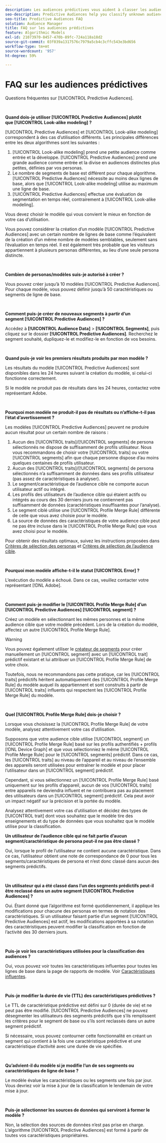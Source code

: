 ```yaml
---
description: Les audiences prédictives vous aident à classer les audiences inconnues en personas distinctes en temps réel à l’aide de la science des données.
seo-description: Predictive Audiences help you classify unknown audiences into distinct personas in real-time, using data science.
seo-title: Predictive Audiences FAQ
solution: Audience Manager
title: FAQ sur les audiences prédictives
feature: Algorithmic Models
exl-id: 21073970-8457-470b-89fc-724a118a18d2
source-git-commit: 03f039a1317576c7979a5cb4c3cffc543e3bd656
workflow-type: tm+mt
source-wordcount: '957'
ht-degree: 59%

---
```


# FAQ sur les audiences prédictives

Questions fréquentes sur [!UICONTROL Predictive Audiences].

 

**Quand dois-je utiliser [!UICONTROL Predictive Audiences] plutôt que [!UICONTROL Look-alike modeling] ?**

[!UICONTROL Predictive Audiences] et [!UICONTROL Look-alike modeling] correspondent à des cas d’utilisation différents. Les principales différences entre les deux algorithmes sont les suivantes :

1. [!UICONTROL Look-alike modeling] prend une petite audience comme entrée et la développe. [!UICONTROL Predictive Audiences] prend une grande audience comme entrée et la divise en audiences distinctes plus petites, définies par vos personas.
1. Le nombre de segments de base est différent pour chaque algorithme. [!UICONTROL Predictive Audiences] nécessite au moins deux lignes de base, alors que [!UICONTROL Look-alike modeling] utilise au maximum une ligne de base.
1. [!UICONTROL Predictive Audiences] effectue une évaluation de segmentation en temps réel, contrairement à [!UICONTROL Look-alike modeling].

Vous devez choisir le modèle qui vous convient le mieux en fonction de votre cas d’utilisation.

Vous pouvez considérer la création d’un modèle [!UICONTROL Predictive Audiences] avec un certain nombre de lignes de base comme l’équivalent de la création d’un même nombre de modèles semblables, seulement sans l’évaluation en temps réel. Il est également très probable que les visiteurs appartiennent à plusieurs personas différentes, au lieu d’une seule persona distincte.

 

**Combien de personas/modèles suis-je autorisé à créer ?**

Vous pouvez créer jusqu’à 10 modèles [!UICONTROL Predictive Audiences]. Pour chaque modèle, vous pouvez définir jusqu’à 50 caractéristiques ou segments de ligne de base.

 

**Comment puis-je créer de nouveaux segments à partir d’un segment [!UICONTROL Predictive Audiences] ?**

Accédez à **[!UICONTROL Audience Data]** > **[!UICONTROL Segments]**, puis cliquez sur le dossier **[!UICONTROL Predictive Audiences]**. Recherchez le segment souhaité, dupliquez-le et modifiez-le en fonction de vos besoins.

 

**Quand puis-je voir les premiers résultats produits par mon modèle ?**

Les résultats du modèle [!UICONTROL Predictive Audiences] sont disponibles dans les 24 heures suivant la création du modèle, si celui-ci fonctionne correctement.

Si le modèle ne produit pas de résultats dans les 24 heures, contactez votre représentant Adobe.

 

**Pourquoi mon modèle ne produit-il pas de résultats ou n’affiche-t-il pas l’état d’avertissement ?**

Les modèles [!UICONTROL Predictive Audiences] peuvent ne produire aucun résultat pour un certain nombre de raisons :

1. Aucun des [!UICONTROL traits]/[!UICONTROL segments] de persona sélectionnés ne dispose de suffisamment de profils utilisateur. Nous vous recommandons de choisir votre [!UICONTROL traits] ou votre [!UICONTROL segments] afin que chaque personne dispose d’au moins quelques centaines de profils utilisateur.
1. Aucun des [!UICONTROL traits]/[!UICONTROL segments] de persona sélectionnés n’a suffisamment de données dans ses profils utilisateur (pas assez de caractéristiques à analyser).
1. Le segment/caractéristique de l’audience cible ne comporte aucun utilisateur actif ou intégré.
1. Les profils des utilisateurs de l’audience cible qui étaient actifs ou intégrés au cours des 30 derniers jours ne contiennent pas suffisamment de données (caractéristiques insuffisantes pour l’analyse).
1. Le segment ciblé utilise une [!UICONTROL Profile Merge Rule] différente de celle que vous avez choisie pour le modèle.
1. La source de données des caractéristiques de votre audience cible peut ne pas être incluse dans le [!UICONTROL Profile Merge Rule] que vous avez choisi pour le modèle.

Pour obtenir des résultats optimaux, suivez les instructions proposées dans [Critères de sélection des personas](../features/algorithmic-models/predictive-audiences.md#selection-personas) et [Critères de sélection de l’audience cible](../features/algorithmic-models/predictive-audiences.md#selection-audience).

 

**Pourquoi mon modèle affiche-t-il le statut [!UICONTROL Error] ?**

L’exécution du modèle a échoué. Dans ce cas, veuillez contacter votre représentant [!DNL Adobe].

 

**Comment puis-je modifier le [!UICONTROL Profile Merge Rule] d’un [!UICONTROL Predictive Audiences] [!UICONTROL segment] ?**

Créez un modèle en sélectionnant les mêmes personnes et la même audience cible que votre modèle précédent. Lors de la création du modèle, affectez un autre [!UICONTROL Profile Merge Rule].

>[!WARNING]
> Vous pouvez également utiliser le [créateur de segments](../features/segments/segment-builder.md) pour créer manuellement un [!UICONTROL segment] avec un [!UICONTROL trait] prédictif existant et lui attribuer un [!UICONTROL Profile Merge Rule] de votre choix.
> 
> Toutefois, nous ne recommandons pas cette pratique, car les [!UICONTROL traits] prédictifs héritent automatiquement des [!UICONTROL Profile Merge Rule] du modèle auquel ils appartiennent et sont construits à partir de [!UICONTROL traits] influents qui respectent les [!UICONTROL Profile Merge Rule] du modèle.

 

**Quel [!UICONTROL Profile Merge Rule] dois-je choisir ?**

Lorsque vous choisissez la [!UICONTROL Profile Merge Rule] de votre modèle, analysez attentivement votre cas d’utilisation.

Supposons que votre audience cible utilise [!UICONTROL segment] un [!UICONTROL Profile Merge Rule] basé sur les profils authentifiés + profils [!DNL Device Graph] et que vous sélectionniez le même [!UICONTROL Profile Merge Rule] pour le [!UICONTROL segments] prédictif. Dans ce cas, les [!UICONTROL traits] au niveau de l’appareil et au niveau de l’ensemble des appareils seront utilisées pour entraîner le modèle et pour placer l’utilisateur dans un [!UICONTROL segment] prédictif.

Cependant, si vous sélectionnez un [!UICONTROL Profile Merge Rule] basé uniquement sur les profils d’appareil, aucun de vos [!UICONTROL traits] entre appareils ne deviendra influent et ne contribuera pas au placement des utilisateurs dans un [!UICONTROL segment] prédictif. Cela peut avoir un impact négatif sur la précision et la portée du modèle.

Analysez attentivement votre cas d’utilisation et décidez des types de [!UICONTROL trait] dont vous souhaitez que le modèle tire des enseignements et du type de données que vous souhaitez que le modèle utilise pour la classification.

**Un utilisateur de l’audience cible qui ne fait partie d’aucun segment/caractéristique de persona peut-il ne pas être classé ?**

Oui, lorsque le profil de l’utilisateur ne contient aucune caractéristique. Dans ce cas, l’utilisateur obtient une note de correspondance de 0 pour tous les segments/caractéristiques de persona et n’est donc classé dans aucun des segments prédictifs.

 

**Un utilisateur qui a été classé dans l’un des segments prédictifs peut-il être reclassé dans un autre segment [!UICONTROL Predictive Audiences] ?**

Oui. Étant donné que l’algorithme est formé quotidiennement, il applique les modifications pour chacune des personas en termes de notation des caractéristiques. Si un utilisateur faisant partie d’un segment [!UICONTROL Predictive Audiences] est actif, les modifications apportées à sa notation des caractéristiques peuvent modifier la classification en fonction de l’activité des 30 derniers jours.

 

**Puis-je voir les caractéristiques utilisées pour la classification des audiences ?**

Oui, vous pouvez voir toutes les caractéristiques influentes pour toutes les lignes de base dans la page de rapports de modèle. Voir [Caractéristiques influentes](../features/algorithmic-models/predictive-audiences-reporting.md#influential-traits).

 

**Puis-je modifier la durée de vie (TTL) des caractéristiques prédictives ?**

Le TTL de caractéristique prédictive est défini sur 0 (durée de vie) et ne peut pas être modifié. [!UICONTROL Predictive Audiences] ne pouvez désegmenter les utilisateurs des segments prédictifs que s’ils remplissent les critères pour le segment de base ou s’ils sont reclassés dans un autre segment prédictif.

Si nécessaire, vous pouvez contourner cette fonctionnalité en créant un segment qui contient à la fois une caractéristique prédictive et une caractéristique d’activité avec une durée de vie spécifiée.

 


**Qu’advient-il du modèle si je modifie l’un de ses segments ou caractéristiques de ligne de base ?**

Le modèle évalue les caractéristiques ou les segments une fois par jour. Vous devriez voir la mise à jour de la classification le lendemain de votre mise à jour.

 

**Puis-je sélectionner les sources de données qui serviront à former le modèle ?**

Non, la sélection des sources de données n’est pas prise en charge. L’algorithme [!UICONTROL Predictive Audiences] est formé à partir de toutes vos caractéristiques propriétaires.
